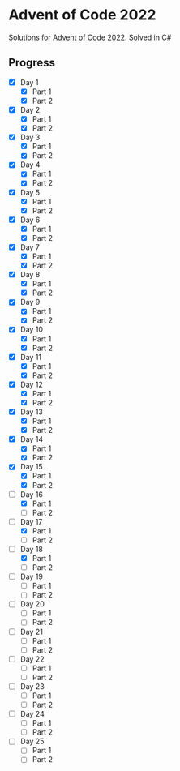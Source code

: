# Advent of Code 2022
Solutions for [Advent of Code 2022](https://adventofcode.com/2022).
Solved in C#

## Progress
- [X] Day 1
    - [X] Part 1
    - [X] Part 2
- [X] Day 2
    - [X] Part 1
    - [X] Part 2
- [X] Day 3
    - [X] Part 1
    - [X] Part 2
- [X] Day 4
    - [X] Part 1
    - [X] Part 2
- [X] Day 5
    - [X] Part 1
    - [X] Part 2
- [X] Day 6
    - [X] Part 1
    - [X] Part 2
- [X] Day 7
    - [X] Part 1
    - [X] Part 2
- [X] Day 8
    - [X] Part 1
    - [X] Part 2
- [X] Day 9
    - [X] Part 1
    - [X] Part 2
- [X] Day 10
    - [X] Part 1
    - [X] Part 2
- [X] Day 11
    - [X] Part 1
    - [X] Part 2
- [X] Day 12
    - [X] Part 1
    - [X] Part 2
- [X] Day 13
    - [X] Part 1
    - [X] Part 2
- [X] Day 14
    - [X] Part 1
    - [X] Part 2
- [X] Day 15
    - [X] Part 1
    - [X] Part 2
- [ ] Day 16
    - [X] Part 1
    - [ ] Part 2
- [ ] Day 17
    - [X] Part 1
    - [ ] Part 2
- [ ] Day 18
    - [X] Part 1
    - [ ] Part 2
- [ ] Day 19
    - [ ] Part 1
    - [ ] Part 2
- [ ] Day 20
    - [ ] Part 1
    - [ ] Part 2
- [ ] Day 21
    - [ ] Part 1
    - [ ] Part 2
- [ ] Day 22
    - [ ] Part 1
    - [ ] Part 2
- [ ] Day 23
    - [ ] Part 1
    - [ ] Part 2
- [ ] Day 24
    - [ ] Part 1
    - [ ] Part 2
- [ ] Day 25
    - [ ] Part 1
    - [ ] Part 2